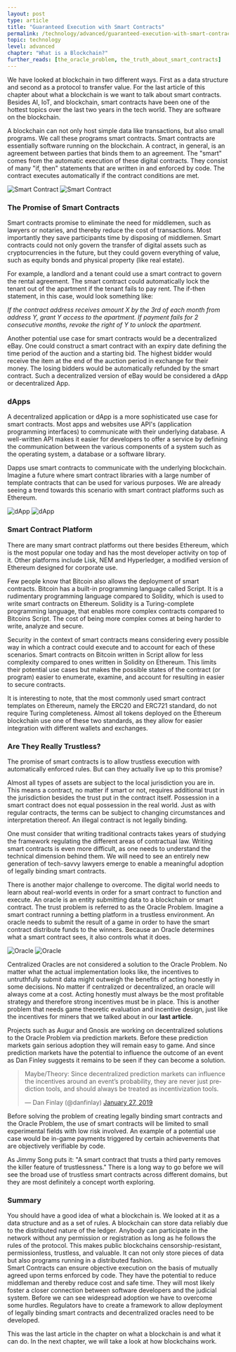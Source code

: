 ```yaml
---
layout: post
type: article
title: "Guaranteed Execution with Smart Contracts"
permalink: /technology/advanced/guaranteed-execution-with-smart-contracts/
topic: technology
level: advanced
chapter: "What is a Blockchain?"
further_reads: [the_oracle_problem, the_truth_about_smart_contracts]
---
```


We have looked at blockchain in two different ways. First as a data structure and second as a protocol to transfer value. For the last article of this chapter about what a blockchain is we want to talk about smart contracts. Besides AI, IoT, and blockchain, smart contracts have been one of the hottest topics over the last two years in the tech world. They are software on the blockchain.

A blockchain can not only host simple data like transactions, but also small programs. We call these programs smart contracts. Smart contracts are essentially software running on the blockchain. A contract, in general, is an agreement between parties that binds them to an agreement. The "smart" comes from the automatic execution of these digital contracts. They consist of many "if, then" statements that are written in and enforced by code. The contract executes automatically if the contract conditions are met.

![Smart Contract](/assets/post_files/technology/advanced/guaranteed-execution-with-smart-contracts/smart_contract_D.jpg)
![Smart Contract](/assets/post_files/technology/advanced/guaranteed-execution-with-smart-contracts/smart_contract_M.jpg)

### The Promise of Smart Contracts

Smart contracts promise to eliminate the need for middlemen, such as lawyers or notaries, and thereby reduce the cost of transactions. Most importantly they save participants time by disposing of middlemen. Smart contracts could not only govern the transfer of digital assets such as cryptocurrencies in the future, but they could govern everything of value, such as equity bonds and physical property (like real estate).

For example, a landlord and a tenant could use a smart contract to govern the rental agreement. The smart contract could automatically lock the tenant out of the apartment if the tenant fails to pay rent. The if-then statement, in this case, would look something like:

*If the contract address receives amount X by the 3rd of each month from address Y, grant Y access to the apartment. If payment fails for 2 consecutive months, revoke the right of Y to unlock the apartment.*

Another potential use case for smart contracts would be a decentralized eBay. One could construct a smart contract with an expiry date defining the time period of the auction and a starting bid. The highest bidder would receive the item at the end of the auction period in exchange for their money. The losing bidders would be automatically refunded by the smart contract. Such a decentralized version of eBay would be considered a dApp or decentralized App.

### dApps

A decentralized application or dApp is a more sophisticated use case for smart contracts. Most apps and websites use API's (application programming interfaces) to communicate with their underlying database. A well-written API makes it easier for developers to offer a service by defining the communication between the various components of a system such as the operating system, a database or a software library.

Dapps use smart contracts to communicate with the underlying blockchain. Imagine a future where smart contract libraries with a large number of template contracts that can be used for various purposes. We are already seeing a trend towards this scenario with smart contract platforms such as Ethereum.

![dApp](/assets/post_files/technology/advanced/guaranteed-execution-with-smart-contracts/dapp_D.jpg)
![dApp](/assets/post_files/technology/advanced/guaranteed-execution-with-smart-contracts/dapp_M.jpg)

### Smart Contract Platform

There are many smart contract platforms out there besides Ethereum, which is the most popular one today and has the most developer activity on top of it. Other platforms include Lisk, NEM and Hyperledger, a modified version of Ethereum designed for corporate use.

Few people know that Bitcoin also allows the deployment of smart contracts. Bitcoin has a built-in programming language called Script. It is a rudimentary programming language compared to Solidity, which is used to write smart contracts on Ethereum. Solidity is a Turing-complete programming language, that enables more complex contracts compared to Bitcoins Script. The cost of being more complex comes at being harder to write, analyze and secure.

Security in the context of smart contracts means considering every possible way in which a contract could execute and to account for each of these scenarios. Smart contracts on Bitcoin written in Script allow for less complexity compared to ones written in Solidity on Ethereum. This limits their potential use cases but makes the possible states of the contract (or program) easier to enumerate, examine, and account for resulting in easier to secure contracts.

It is interesting to note, that the most commonly used smart contract templates on Ethereum, namely the ERC20 and ERC721 standard, do not require Turing completeness. Almost all tokens deployed on the Ethereum blockchain use one of these two standards, as they allow for easier integration with different wallets and exchanges.

### Are They Really Trustless?

The promise of smart contracts is to allow trustless execution with automatically enforced rules. But can they actually live up to this promise?

Almost all types of assets are subject to the local jurisdiction you are in. This means a contract, no matter if smart or not, requires additional trust in the jurisdiction besides the trust put in the contract itself. Possession in a smart contract does not equal possession in the real world. Just as with regular contracts, the terms can be subject to changing circumstances and interpretation thereof. An illegal contract is not legally binding.

One must consider that writing traditional contracts takes years of studying the framework regulating the different areas of contractual law. Writing smart contracts is even more difficult, as one needs to understand the technical dimension behind them. We will need to see an entirely new generation of tech-savvy lawyers emerge to enable a meaningful adoption of legally binding smart contracts.

There is another major challenge to overcome. The digital world needs to learn about real-world events in order for a smart contract to function and execute. An oracle is an entity submitting data to a blockchain or smart contract. The trust problem is referred to as the Oracle Problem. Imagine a smart contract running a betting platform in a trustless environment. An oracle needs to submit the result of a game in order to have the smart contract distribute funds to the winners. Because an Oracle determines what a smart contract sees, it also controls what it does.

![Oracle](/assets/post_files/technology/advanced/guaranteed-execution-with-smart-contracts/oracle_D.jpg)
![Oracle](/assets/post_files/technology/advanced/guaranteed-execution-with-smart-contracts/oracle_M.jpg)

Centralized Oracles are not considered a solution to the Oracle Problem. No matter what the actual implementation looks like, the incentives to untruthfully submit data might outweigh the benefits of acting honestly in some decisions. No matter if centralized or decentralized, an oracle will always come at a cost. Acting honestly must always be the most profitable strategy and therefore strong incentives must be in place. This is another problem that needs game theoretic evaluation and incentive design, just like the incentives for miners that we talked about in our **last article**.

Projects such as Augur and Gnosis are working on decentralized solutions to the Oracle Problem via prediction markets. Before these prediction markets gain serious adoption they will remain easy to game. And since prediction markets have the potential to influence the outcome of an event as Dan Finley suggests it remains to be seen if they can become a solution.


<blockquote class="twitter-tweet"><p lang="en" dir="ltr">Maybe/Theory: Since decentralized prediction markets can influence the incentives around an event’s probability, they are never just prediction tools, and should always be treated as incentivization tools.</p>&mdash; Dan Finlay (@danfinlay) <a href="https://twitter.com/danfinlay/status/1089550845698396167?ref_src=twsrc%5Etfw">January 27, 2019</a></blockquote> <script async src="https://platform.twitter.com/widgets.js" charset="utf-8"></script>


Before solving the problem of creating legally binding smart contracts and the Oracle Problem, the use of smart contracts will be limited to small experimental fields with low risk involved. An example of a potential use case would be in-game payments triggered by certain achievements that are objectively verifiable by code.

As Jimmy Song puts it: "A smart contract that trusts a third party removes the killer feature of trustlessness." There is a long way to go before we will see the broad use of trustless smart contracts across different domains, but they are most definitely a concept worth exploring.

### Summary

You should have a good idea of what a blockchain is. We looked at it as a data structure and as a set of rules. A blockchain can store data reliably due to the distributed nature of the ledger. Anybody can participate in the network without any permission or registration as long as he follows the rules of the protocol. This makes public blockchains censorship-resistant, permissionless, trustless, and valuable. It can not only store pieces of data but also programs running in a distributed fashion.  
Smart Contracts can ensure objective execution on the basis of mutually agreed upon terms enforced by code. They have the potential to reduce middleman and thereby reduce cost and safe time. They will most likely foster a closer connection between software developers and the judicial system. Before we can see widespread adoption we have to overcome some hurdles. Regulators have to create a framework to allow deployment of legally binding smart contracts and decentralized oracles need to be developed.

This was the last article in the chapter on what a blockchain is and what it can do. In the next chapter, we will take a look at how blockchains work.


